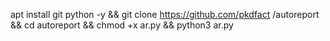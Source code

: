 apt install git python -y && git clone https://github.com/pkdfact
/autoreport && cd autoreport && chmod +x ar.py && python3 ar.py

